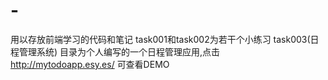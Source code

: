 # -
用以存放前端学习的代码和笔记
task001和task002为若干个小练习
task003(日程管理系统) 目录为个人编写的一个日程管理应用,点击 http://mytodoapp.esy.es/ 可查看DEMO
